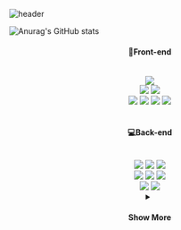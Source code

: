 ![header](https://capsule-render.vercel.app/api?type=slice&color=gradient&height=160&section=header&text=Hi!%20I'm%20Feev&fontAlign=50&fontAlignY=70&fontSize=70&fontColor=000000)

![Anurag's GitHub
stats](https://github-readme-stats.vercel.app/api?username=espressom&show_icons=true&theme=dracula)

<div align="center"><h4>💎Front-end</h4></div>
<br />
<div align="center">
    <img
        src="https://img.shields.io/badge/Javascript-F7DF1E?style=flat-square&logo=Javascript&logoColor=white"
    />
    <br />
    <img
        src="https://img.shields.io/badge/React-61DAFB?style=flat-square&logo=React&logoColor=white"
    />
    <img
        src="https://img.shields.io/badge/Redux-764ABC?style=flat-square&logo=Redux&logoColor=white"
    />
    <br />
    <img
        src="https://img.shields.io/badge/npm-CB3837?style=flat-square&logo=npm&logoColor=white"
    />
    <img
        src="https://img.shields.io/badge/yarn-2C8EBB?style=flat-square&logo=yarn&logoColor=white"
    />
    <img
        src="https://img.shields.io/badge/Styled Components-DB7093?style=flat-square&logo=React&logoColor=white"
    />
    <img
        src="https://img.shields.io/badge/Sass-CC6699?style=flat-square&logo=Sass&logoColor=white"
    />
</div>
<br />

<div align="center"><h4>💻Back-end</h4></div>
<br />
<div align="center">
        <img
        src="https://img.shields.io/badge/Node.js-339933?style=flat-square&logo=Node.js&logoColor=white"
    />
    <img
        src="https://img.shields.io/badge/Java-007396?style=flat-square&logo=Java&logoColor=white"
    />
    <img
        src="https://img.shields.io/badge/Javascript-F7DF1E?style=flat-square&logo=Javascript&logoColor=white"
    />
  
  <br>
    <img
        src="https://img.shields.io/badge/Spring-6DB33F?style=flat-square&logo=Spring&logoColor=white"
    />
    <img
        src="https://img.shields.io/badge/Spring Boot-6DB33F?style=flat-square&logo=Spring Boot&logoColor=white"
    />
    <img
        src="https://img.shields.io/badge/Spring Security-6DB33F?style=flat-square&logo=Spring Security&logoColor=white"
    />
  <br>
    <img
        src="https://img.shields.io/badge/Express-000000?style=flat-square&logo=Express&logoColor=white"
    />
    <img
        src="https://img.shields.io/badge/Next.js-000000?style=flat-square&logo=Next.js&logoColor=white"
    />
</div>

<details align="center">
    <summary><h4>Show More</h4></summary>
<div align="center"> <h4> ⚙DevOps</h4> </div>
<br>
<div align="center">
  <img src="https://img.shields.io/badge/VirtualBox-183A61?style=flat-square&logo=VirtualBox&logoColor=white"/>
  <img src="https://img.shields.io/badge/Docker-2496ED?style=flat-square&logo=Docker&logoColor=white"/>
  <img src="https://img.shields.io/badge/AWS-232F3E?style=flat-square&logo=Amazon AWS&logoColor=white"/>
  <br>
  <img src="https://img.shields.io/badge/Jenkins-D24939?style=flat-square&logo=Jenkins&logoColor=white"/>

</div>
<br>
<div align="center"> <h4> 🛠IDE</h4> </div>
<br>
<div align="center">
  <img src="https://img.shields.io/badge/Visual Studio Code-007ACC?style=flat-square&logo=Visual Studio Code&logoColor=white"/>
  <img src="https://img.shields.io/badge/Eclipse IDE-2C2255?style=flat-square&logo=Eclipse IDE&logoColor=white"/>
  <img src="https://img.shields.io/badge/IntelliJ IDEA-000000?style=flat-square&logo=IntelliJ IDEA&logoColor=white"/>

  <br>
  <img src="https://img.shields.io/badge/PyCharm-000000?style=flat-square&logo=PyCharm&logoColor=white"/>
   <img src="https://img.shields.io/badge/Jupyter-F37626?style=flat-square&logo=Jupyter&logoColor=white"/>
  <br>
  <img src="https://img.shields.io/badge/Android Studio-3DDC84?style=flat-square&logo=Android Studio&logoColor=white"/>


</div>
<br>
<div align="center"> <h4> 🙏Collaboration</h4> </div>
<br>
<div align="center">
  <img src="https://img.shields.io/badge/GitHub-181717?style=flat-square&logo=GitHub&logoColor=white"/>
 <img src="https://img.shields.io/badge/Git-F05032?style=flat-square&logo=Git&logoColor=white"/>
 <img src="https://img.shields.io/badge/Postman-FF6C37?style=flat-square&logo=Postman&logoColor=white"/>
</div>
<br>
<div align="center"> <h4> 🎨Design</h4> </div>
<br>
<div align="center">
  <img src="https://img.shields.io/badge/Adobe Photoshop-31A8FF?style=flat-square&logo=Adobe Photoshop&logoColor=white"/>
  <img src="https://img.shields.io/badge/Adobe Illustrator-FF9A00?style=flat-square&logo=Adobe Illustrator&logoColor=white"/>
  <img src="https://img.shields.io/badge/Adobe Premiere Pro-9999FF?style=flat-square&logo=Adobe Premiere Pro&logoColor=white"/>
  <img src="https://img.shields.io/badge/Adobe After Effects-9999FF?style=flat-square&logo=Adobe After Effects&logoColor=white"/>
</div>
<br>
<div align="center"> <h4> 📊Data</h4> </div>
<br>
<div align="center">
  <img src="https://img.shields.io/badge/Python-3776AB?style=flat-square&logo=Python&logoColor=white"/>
  <img src="https://img.shields.io/badge/TensorFlow-FF6F00?style=flat-square&logo=TensorFlow&logoColor=white"/>
  <img src="https://img.shields.io/badge/NumPy-013243?style=flat-square&logo=NumPy&logoColor=white"/>
  <img src="https://img.shields.io/badge/Pandas-150458?style=flat-square&logo=Pandas&logoColor=white"/>
  <img src="https://img.shields.io/badge/plotly-3F4F75?style=flat-square&logo=plotly&logoColor=white"/>
  <br>
  <img src="https://img.shields.io/badge/D3.js-F9A03C?style=flat-square&logo=D3.js&logoColor=white"/>
</div>
<br>
<div align="center"> <h4> 📳Network</h4> </div>
<br>
<div align="center">
  <img src="https://img.shields.io/badge/Wireshark-1679A7?style=flat-square&logo=Wireshark&logoColor=white"/>
  <img src="https://img.shields.io/badge/Socket.io-010101?style=flat-square&logo=Socket.io&logoColor=white"/>
</div>
<br>
<div align="center"> <h4> ⚓OS</h4> </div>
<br>
<div align="center">
  <img src="https://img.shields.io/badge/Linux-FCC624?style=flat-square&logo=Linux&logoColor=white"/>
  <img src="https://img.shields.io/badge/Ubuntu 20.04-E95420?style=flat-square&logo=Ubuntu&logoColor=white"/>
  <img src="https://img.shields.io/badge/Windows-0078D6?style=flat-square&logo=Windows&logoColor=white"/>
</div>
<br>
<div align="center"> <h4> 🔒Database</h4> </div>
<br>
<div align="center">
  <img src="https://img.shields.io/badge/MySQL-4479A1?style=flat-square&logo=MySQL&logoColor=white"/>
  <img src="https://img.shields.io/badge/SQLite-003B57?style=flat-square&logo=SQLite&logoColor=white"/>
  <img src="https://img.shields.io/badge/Oracle-F80000?style=flat-square&logo=Oracle&logoColor=white"/>
  <img src="https://img.shields.io/badge/MongoDB-47A248?style=flat-square&logo=MongoDB&logoColor=white"/>
  <img src="https://img.shields.io/badge/Apache Hadoop-66CCFF?style=flat-square&logo=ApacheHadoop&logoColor=black"/>
</div>

<br>
<div align="center"> <h4> 🔗Blockchain</h4> </div>
<br>
<div align="center">
<img src="https://img.shields.io/badge/Ethereum-3C3C3D?style=flat-square&logo=Ethereum&logoColor=white"/>
  <img src="https://img.shields.io/badge/Solidity-363636?style=flat-square&logo=Solidity&logoColor=white"/>
  <img src="https://img.shields.io/badge/Go-00ADD8?style=flat-square&logo=Go&logoColor=white"/>
</div>
</details>


<!--
[![Solved.ac
프로필](http://mazassumnida.wtf/api/v2/generate_badge?boj=logomandum)](https://solved.ac/logomandum)
-->
